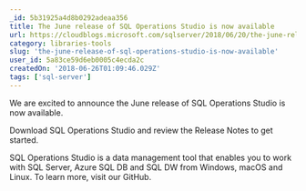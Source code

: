 ```yaml
---
_id: 5b31925a4d8b0292adeaa356
title: The June release of SQL Operations Studio is now available
url: https://cloudblogs.microsoft.com/sqlserver/2018/06/20/the-june-release-of-sql-operations-studio-is-now-available/
category: libraries-tools
slug: 'the-june-release-of-sql-operations-studio-is-now-available'
user_id: 5a83ce59d6eb0005c4ecda2c
createdOn: '2018-06-26T01:09:46.029Z'
tags: ['sql-server']
---
```


We are excited to announce the June release of SQL Operations Studio is now available.

Download SQL Operations Studio and review the Release Notes to get started.

SQL Operations Studio is a data management tool that enables you to work with SQL Server, Azure SQL DB and SQL DW from Windows, macOS and Linux. To learn more, visit our GitHub.
